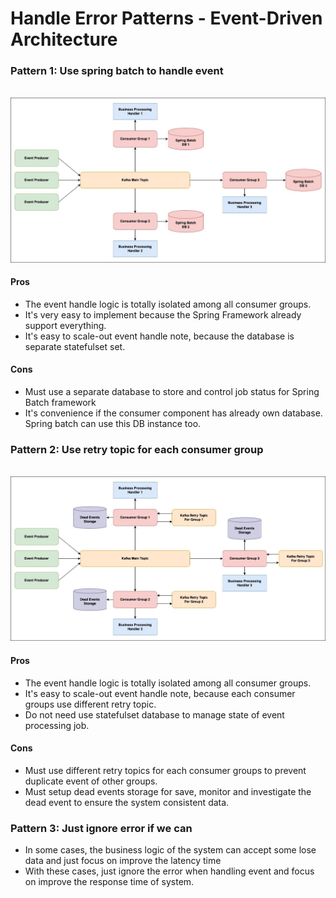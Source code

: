 # Handle Error Patterns - Event-Driven Architecture

### Pattern 1: Use spring batch to handle event

<div align="center">
    <br />
    <img src="diagram/pattern-01.jpg" alt="Pattern 01">
</div>

#### Pros

- The event handle logic is totally isolated among all consumer groups.
- It's very easy to implement because the Spring Framework already support everything.
- It's easy to scale-out event handle note, because the database is separate statefulset set.

#### Cons

- Must use a separate database to store and control job status for Spring Batch framework
- It's convenience if the consumer component has already own database. Spring batch can use this DB instance too.

### Pattern 2: Use retry topic for each consumer group

<div align="center">
    <br />
    <img src="diagram/pattern-02.jpg" alt="Pattern 02">
</div>


#### Pros

- The event handle logic is totally isolated among all consumer groups.
- It's easy to scale-out event handle note, because each consumer groups use different retry topic.
- Do not need use statefulset database to manage state of event processing job.

#### Cons

- Must use different retry topics for each consumer groups to prevent duplicate event of other groups.
- Must setup dead events storage for save, monitor and investigate the dead event to ensure the system consistent data.


### Pattern 3: Just ignore error if we can

- In some cases, the business logic of the system can accept some lose data and just focus on improve the latency time
- With these cases, just ignore the error when handling event and focus on improve the response time of system.